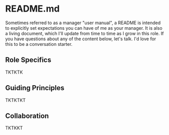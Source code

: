 # README.md
Sometimes referred to as a manager "user manual", a README is intended to explicitly set expectations you can have of me as your manager. It is also a living document, which I'll update from time to time as I grow in this role. If you have questions about any of the content below, let's talk. I'd love for this to be a conversation starter.

## Role Specifics

TKTKTK

## Guiding Principles

TKTKTKT

## Collaboration

TKTKKT
